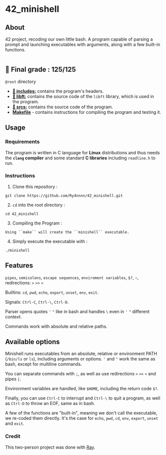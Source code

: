 # 42_minishell


## About
42 project, recoding our own little bash. A program capable of parsing a prompt and launching executables with arguments, along with a few built-in functions.

<p align="center">
  <img src="" />
</p>

## 📑 Final grade : 125/125

`@root` directory

* [**📁 includes:**](includes/) contains the program's headers.
* [**📁 libft:**](libft/) contains the source code of the `libft` library, which is used in the program.
* [**📁 srcs:**](srcs/) contains the source code of the program.
* [**Makefile**](Makefile) - contains instructions for compiling the program and testing it.

## Usage

### Requirements

The program is written in C language for **Linux** distributions and thus needs the **`clang` compiler** and some standard **C libraries** including `readline.h` to run.

### Instructions

1. Clone this repository :
```
git clone https://github.com/Ry4nnnn/42_minishell.git
```

2. `cd` into the root directory :
```
cd 42_minishell
```

3. Compiling the Program :
```
Using ``make`` will create the ``minishell`` executable.
```

4. Simply execute the executable with :
```
./minishell
```

## Features
`pipes`, `semicolons`, `escape sequences`, `enviroment variables`, `$?`, `~`, redirections: `>` `>>` `<`

Builtins: `cd`, `pwd`, `echo`, `export`, `unset`, `env`, `exit`.

Signals: `Ctrl-C`, `Ctrl-\`, `Ctrl-D`.

Parser opens quotes `'` `"` like in bash and handles `\` even in `'` `"` different context.

Commands work with absolute and relative paths.

## Available options

Minishell runs executables from an absolute, relative or environment PATH (``/bin/ls`` or ``ls``), including arguments or options. ``'`` and ``"`` work the same as bash, except for multiline commands.

You can separate commands with ``;``, as well as use redirections ``>`` ``>>`` ``<`` and pipes ``|``.

Environment variables are handled, like ``$HOME``, including the return code ``$?``.

Finally, you can use ``Ctrl-C`` to interrupt and ``Ctrl-\`` to quit a program, as well as ``Ctrl-D`` to throw an EOF, same as in bash.

A few of the functions are "built-in", meaning we don't call the executable, we re-coded them directly. It's the case for ``echo``, ``pwd``, ``cd``, ``env``, ``export``, ``unset`` and ``exit``.

### Credit

This two-person project was done with [Ray](https://github.com/wangxuerui2003).

